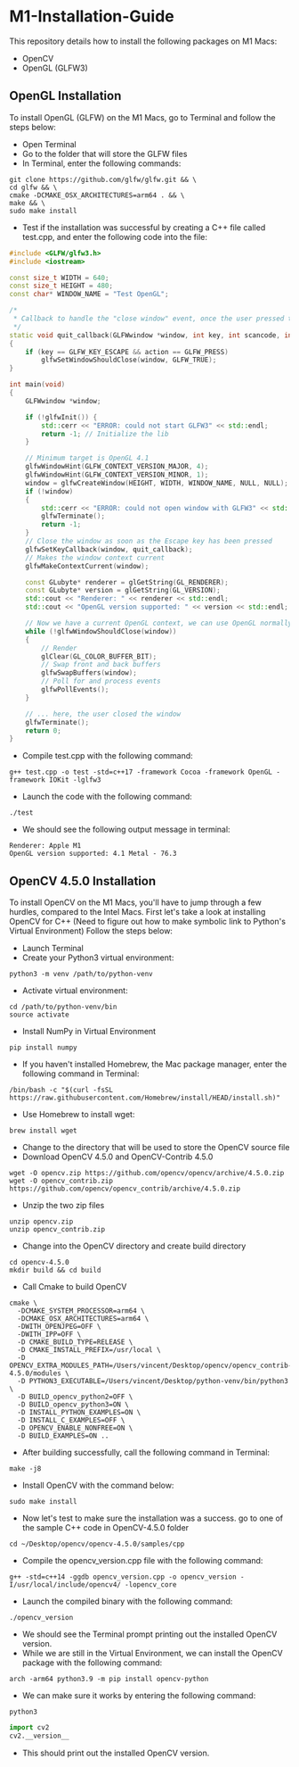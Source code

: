 # M1-Installation-Guide

This repository details how to install the following packages on M1 Macs:
* OpenCV
* OpenGL (GLFW3)


## OpenGL Installation
To install OpenGL (GLFW) on the M1 Macs, go to Terminal and follow the steps below:
* Open Terminal
* Go to the folder that will store the GLFW files
* In Terminal, enter the following commands:
``` shell
git clone https://github.com/glfw/glfw.git && \
cd glfw && \
cmake -DCMAKE_OSX_ARCHITECTURES=arm64 . && \
make && \
sudo make install
```
* Test if the installation was successful by creating a C++ file called test.cpp, and enter the following code into the file:
```C++ title="test.cpp"
#include <GLFW/glfw3.h>
#include <iostream>

const size_t WIDTH = 640;
const size_t HEIGHT = 480;
const char* WINDOW_NAME = "Test OpenGL";

/*
 * Callback to handle the "close window" event, once the user pressed the Escape key.
 */
static void quit_callback(GLFWwindow *window, int key, int scancode, int action, int _mods)
{
    if (key == GLFW_KEY_ESCAPE && action == GLFW_PRESS)
        glfwSetWindowShouldClose(window, GLFW_TRUE);
}

int main(void)
{
    GLFWwindow *window;

    if (!glfwInit()) {
        std::cerr << "ERROR: could not start GLFW3" << std::endl;
        return -1; // Initialize the lib
    }

    // Minimum target is OpenGL 4.1
    glfwWindowHint(GLFW_CONTEXT_VERSION_MAJOR, 4);
    glfwWindowHint(GLFW_CONTEXT_VERSION_MINOR, 1);
    window = glfwCreateWindow(HEIGHT, WIDTH, WINDOW_NAME, NULL, NULL);
    if (!window)
    {
        std::cerr << "ERROR: could not open window with GLFW3" << std::endl;
        glfwTerminate();
        return -1;
    }
    // Close the window as soon as the Escape key has been pressed
    glfwSetKeyCallback(window, quit_callback);
    // Makes the window context current
    glfwMakeContextCurrent(window);

    const GLubyte* renderer = glGetString(GL_RENDERER);
    const GLubyte* version = glGetString(GL_VERSION);
    std::cout << "Renderer: " << renderer << std::endl;
    std::cout << "OpenGL version supported: " << version << std::endl;

    // Now we have a current OpenGL context, we can use OpenGL normally
    while (!glfwWindowShouldClose(window))
    {
        // Render
        glClear(GL_COLOR_BUFFER_BIT);
        // Swap front and back buffers
        glfwSwapBuffers(window);
        // Poll for and process events
        glfwPollEvents();
    }

    // ... here, the user closed the window
    glfwTerminate();
    return 0;
}
```
* Compile test.cpp with the following command:
``` shell
g++ test.cpp -o test -std=c++17 -framework Cocoa -framework OpenGL -framework IOKit -lglfw3
```
* Launch the code with the following command:
```shell
./test
```
* We should see the following output message in terminal:
```shell
Renderer: Apple M1
OpenGL version supported: 4.1 Metal - 76.3
```

## OpenCV 4.5.0 Installation
To install OpenCV on the M1 Macs, you'll have to jump through a few hurdles, compared to the Intel Macs.
First let's take a look at installing OpenCV for C++ (Need to figure out how to make symbolic link to Python's Virtual Environment)
Follow the steps below:
* Launch Terminal
* Create your Python3 virtual environment:
```shell
python3 -m venv /path/to/python-venv
```
* Activate virtual environment:
```shell
cd /path/to/python-venv/bin
source activate
```
* Install NumPy in Virtual Environment
```Shell
pip install numpy
```
* If you haven't installed Homebrew, the Mac package manager, enter the following command in Terminal:
```shell
/bin/bash -c "$(curl -fsSL https://raw.githubusercontent.com/Homebrew/install/HEAD/install.sh)"
```
* Use Homebrew to install wget:
```shell
brew install wget
```
* Change to the directory that will be used to store the OpenCV source file
* Download OpenCV 4.5.0 and OpenCV-Contrib 4.5.0
```shell
wget -O opencv.zip https://github.com/opencv/opencv/archive/4.5.0.zip
wget -O opencv_contrib.zip https://github.com/opencv/opencv_contrib/archive/4.5.0.zip
```
* Unzip the two zip files
```shell
unzip opencv.zip
unzip opencv_contrib.zip
```
* Change into the OpenCV directory and create build directory
```shell
cd opencv-4.5.0
mkdir build && cd build
```
* Call Cmake to build OpenCV
```shell
cmake \
  -DCMAKE_SYSTEM_PROCESSOR=arm64 \
  -DCMAKE_OSX_ARCHITECTURES=arm64 \
  -DWITH_OPENJPEG=OFF \
  -DWITH_IPP=OFF \
  -D CMAKE_BUILD_TYPE=RELEASE \
  -D CMAKE_INSTALL_PREFIX=/usr/local \
  -D OPENCV_EXTRA_MODULES_PATH=/Users/vincent/Desktop/opencv/opencv_contrib-4.5.0/modules \
  -D PYTHON3_EXECUTABLE=/Users/vincent/Desktop/python-venv/bin/python3 \
  -D BUILD_opencv_python2=OFF \
  -D BUILD_opencv_python3=ON \
  -D INSTALL_PYTHON_EXAMPLES=ON \
  -D INSTALL_C_EXAMPLES=OFF \
  -D OPENCV_ENABLE_NONFREE=ON \
  -D BUILD_EXAMPLES=ON ..
```
* After building successfully, call the following command in Terminal:
```shell
make -j8
```
* Install OpenCV with the command below:
```shell
sudo make install
```
* Now let's test to make sure the installation was a success. go to one of the sample C++ code in OpenCV-4.5.0 folder
```shell
cd ~/Desktop/opencv/opencv-4.5.0/samples/cpp
```
* Compile the opencv_version.cpp file with the following command:
```shell
g++ -std=c++14 -ggdb opencv_version.cpp -o opencv_version -I/usr/local/include/opencv4/ -lopencv_core
```
* Launch the compiled binary with the following command:
```shell
./opencv_version
```
* We should see the Terminal prompt printing out the installed OpenCV version.
* While we are still in the Virtual Environment, we can install the OpenCV package with the following command:
```shell
arch -arm64 python3.9 -m pip install opencv-python
```
* We can make sure it works by entering the following command:
```shell
python3
```
```py
import cv2
cv2.__version__
```
* This should print out the installed OpenCV version.